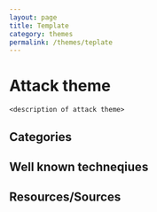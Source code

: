 ```yaml
---
layout: page
title: Template
category: themes
permalink: /themes/teplate
---
```

# Attack theme
`<description of attack theme>`

## Categories


## Well known techneqiues


## Resources/Sources